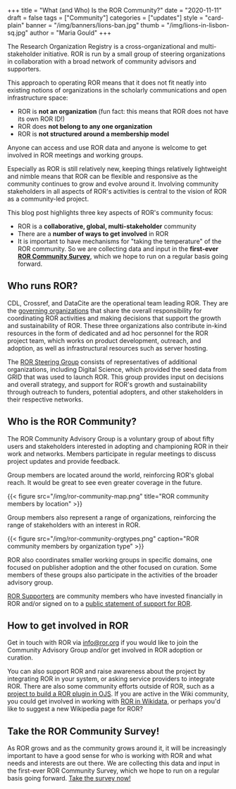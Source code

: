 +++
title = "What (and Who) Is the ROR Community?"
date = "2020-11-11"
draft = false
tags = ["Community"]
categories = ["updates"]
style = "card-plain"
banner = "/img/banners/lions-ban.jpg"
thumb = "/img/lions-in-lisbon-sq.jpg"
author = "Maria Gould"
+++

The Research Organization Registry is a cross-organizational and multi-stakeholder initiative. ROR is run by a small group of steering organizations in collaboration with a broad network of community advisors and supporters.

This approach to operating ROR means that it does not fit neatly into existing notions of organizations in the scholarly communications and open infrastructure space:

- ROR is **not an organization** (fun fact: this means that ROR does not have its own ROR ID!)
- ROR does **not belong to any one organization**
- ROR is **not structured around a membership model**

Anyone can access and use ROR data and anyone is welcome to get involved in ROR meetings and working groups.

Especially as ROR is still relatively new, keeping things relatively lightweight and nimble means that ROR can be flexible and responsive as the community continues to grow and evolve around it. Involving community stakeholders in all aspects of ROR's activities is central to the vision of ROR as a community-led project.

This blog post highlights three key aspects of ROR's community focus:

- ROR is a **collaborative, global, multi-stakeholder** community
- There are a **number of ways to get involved** in ROR
- It is important to have mechanisms for "taking the temperature" of the ROR community. So we are collecting data and input in the **first-ever [ROR Community Survey](https://tinyurl.com/ror-survey-2020)**, which we hope to run on a regular basis going forward.

## Who runs ROR?

CDL, Crossref, and DataCite are the operational team leading ROR. They are the [governing organizations](https://ror.org/governance/) that share the overall responsibility for coordinating ROR activities and making decisions that support the growth and sustainability of ROR. These three organizations also contribute in-kind resources in the form of dedicated and ad hoc personnel for the ROR project team, which works on product development, outreach, and adoption, as well as infrastructural resources such as server hosting.

The [ROR Steering Group](https://ror.org/governance/#steering-group) consists of representatives of additional organizations, including Digital Science, which provided the seed data from GRID that was used to launch ROR. This group provides input on decisions and overall strategy, and support for ROR's growth and sustainability through outreach to funders, potential adopters, and other stakeholders in their respective networks.

## Who is the ROR Community?

The ROR Community Advisory Group is a voluntary group of about fifty users and stakeholders interested in adopting and championing ROR in their work and networks. Members participate in regular meetings to discuss project updates and provide feedback.

Group members are located around the world, reinforcing ROR's global reach. It would be great to see even greater coverage in the future.

{{< figure src="/img/ror-community-map.png" title="ROR community members by location" >}}

Group members also represent a range of organizations, reinforcing the range of stakeholders with an interest in ROR.

{{< figure src="/img/ror-community-orgtypes.png" caption="ROR community members by organization type" >}}

ROR also coordinates smaller working groups in specific domains, one focused on publisher adoption and the other focused on curation. Some members of these groups also participate in the activities of the broader advisory group.

[ROR Supporters](https://ror.org/supporters/) are community members who have invested financially in ROR and/or signed on to a [public statement of support for ROR](https://ror.org/supporters/#ror-signatories).

## How to get involved in ROR

Get in touch with ROR via <info@ror.org> if you would like to join the Community Advisory Group and/or get involved in ROR adoption or curation.

You can also support ROR and raise awareness about the project by integrating ROR in your system, or asking service providers to integrate ROR. There are also some community efforts outside of ROR, such as a [project to build a ROR plugin in OJS](https://github.com/pkp/pkp-lib/issues/5912). If you are active in the Wiki community, you could get involved in working with [ROR in Wikidata](https://www.wikidata.org/wiki/Property:P6782), or perhaps you'd like to suggest a new Wikipedia page for ROR?

## Take the ROR Community Survey!

As ROR grows and as the community grows around it, it will be increasingly important to have a good sense for who is working with ROR and what needs and interests are out there. We are collecting this data and input in the first-ever ROR Community Survey, which we hope to run on a regular basis going forward. [Take the survey now!](https://tinyurl.com/ror-survey-2020)
